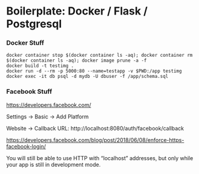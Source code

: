 # Boilerplate: Docker / Flask / Postgresql

### Docker Stuff

```
docker container stop $(docker container ls -aq); docker container rm $(docker container ls -aq); docker image prune -a -f 
docker build -t testimg .
docker run -d --rm -p 5000:80 --name=testapp -v $PWD:/app testimg
docker exec -it db psql -d mydb -U dbuser -f /app/schema.sql
```

### Facebook Stuff

https://developers.facebook.com/

Settings -> Basic -> Add Platform

Website -> Callback URL: http://localhost:8080/auth/facebook/callback


https://developers.facebook.com/blog/post/2018/06/08/enforce-https-facebook-login/

You will still be able to use HTTP with “localhost” addresses, but only while your app is still in development mode.
